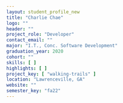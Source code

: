 ```yaml
---
layout: student_profile_new
title: "Charlie Chae"
logo: ""
header: ""
project_role: "Developer"
contact_email: ""
major: "I.T., Conc. Software Development"
graduation_year: 2020
cohort: ""
skills: [ ]
highlights: [ ]
project_key: [ "walking-trails" ]
location: "Lawrenceville, GA"
website: ""
semester_key: "fa22"
---
```

